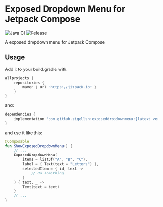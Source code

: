 # Exposed Dropdown Menu for Jetpack Compose

![Java CI](https://github.com/zigellsn/ExposedDropdownMenu/workflows/Java%20CI/badge.svg)
[![Release](https://jitpack.io/v/zigellsn/ExposedDropdownMenu.svg)](https://jitpack.io/#zigellsn/ExposedDropdownMenu)

A exposed dropdown menu for Jetpack Compose

## Usage

Add it to your build.gradle with:
```gradle
allprojects {
    repositories {
        maven { url "https://jitpack.io" }
    }
}
```
and:
```gradle
dependencies {
    implementation 'com.github.zigellsn:exposeddropdownmenu:{latest version}'
}
```

and use it like this:

```Kotlin
@Composable
fun ShowExposedDropdownMenu() {
    // ...
    ExposedDropdownMenu(
        items = listOf("A", "B", "C"),
        label = { Text(text = "Letters") },
        selectedItem = { id, text ->
            // Do something
        }
    ) { text, _ ->
        Text(text = text)
    }
    // ...
}
```
